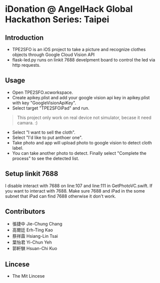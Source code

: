 # iDonation @ AngelHack Global Hackathon Series: Taipei

## Introduction
- TPE2SFO is an iOS project to take a picture and recognize clothes objects through Google Cloud Vision API
- flask-led.py runs on linkit 7688 develpment board to control the led via http requests.

## Usage
- Open TPE2SFO.xcworkspace.
- Create apikey.plist and add your google vision api key in apikey.plist with key "GoogleVisionApiKey".
- Select target "TPE2SFOiPad" and run.
> This project only work on real device not simulator, becase it need camara. :)
- Select "I want to sell the cloth".
- Select "I'd like to put anthoer one".
- Take photo and app will upload photo to google vision to detect cloth label.
- You can take another photo to detect. Finally select "Complete the process" to see the detected list.

## Setup linkit 7688 
I disable interact with 7688 on line:107 and line:111 in GetPhotoVC.swift. If you want to interact with 7688. Make sure 7688 and iPad in the some subnet that iPad can find 7688 otherwise it don't work.


## Contributors
- 張捷中 Jie-Chung Chang
- 高爾廷 Erh-Ting Kao
- 蔡祥霖 Hsiang-Lin Tsai
- 葉怡君 Yi-Chun Yeh
- 郭軒騏 Hsuan-Chi Kuo
## Lincese 

- The Mit Lincese
